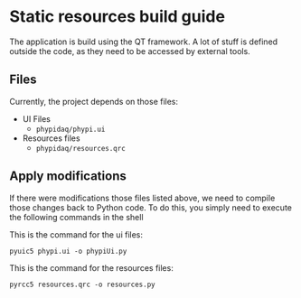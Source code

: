 # Static resources build guide

The application is build using the QT framework. A lot of stuff is defined outside the code, as they need to be accessed
by external tools. 

## Files

Currently, the project depends on those files:
- UI Files
  - `phypidaq/phypi.ui`
- Resources files
  - `phypidaq/resources.qrc`

## Apply modifications

If there were modifications those files listed above, we need to compile those changes back to Python code. To do this,
you simply need to execute the following commands in the shell

This is the command for the ui files:
```shell
pyuic5 phypi.ui -o phypiUi.py
```

This is the command for the resources files:
```shell
pyrcc5 resources.qrc -o resources.py
```